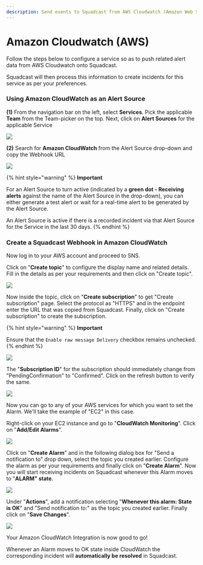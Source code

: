 ```yaml
---
description: Send events to Squadcast from AWS Cloudwatch (Amazon Web Services)
---
```


# Amazon Cloudwatch (AWS)

Follow the steps below to configure a service so as to push related alert data from AWS Cloudwatch onto Squadcast.

Squadcast will then process this information to create incidents for this service as per your preferences.

### Using Amazon CloudWatch as an Alert Source

**(1)** From the navigation bar on the left, select **Services**. Pick the applicable **Team** from the Team-picker on the top. Next, click on **Alert Sources** for the applicable Service

![](../../.gitbook/assets/alert\_source\_1.png)

**(2)** Search for **Amazon CloudWatch** from the Alert Source drop-down and copy the Webhook URL

![](../../.gitbook/assets/aws\_1.png)

{% hint style="warning" %}
**Important**

For an Alert Source to turn active (indicated by a **green dot - Receiving alerts** against the name of the Alert Source in the drop-down), you can either generate a test alert or wait for a real-time alert to be generated by the Alert Source.

An Alert Source is active if there is a recorded incident via that Alert Source for the Service in the last 30 days.
{% endhint %}

### Create a Squadcast Webhook in Amazon CloudWatch

Now log in to your AWS account and proceed to SNS.

Click on "**Create topic**" to configure the display name and related details. Fill in the details as per your requirements and then click on "Create topic".

![](../../.gitbook/assets/aws\_2.png)

Now inside the topic, click on "**Create subscription**" to get "Create subscription" page. Select the protocol as "HTTPS" and in the endpoint enter the URL that was copied from Squadcast. Finally, click on "Create subscription" to create the subscription.

{% hint style="warning" %}
**Important**

Ensure that the `Enable raw message Delivery` checkbox remains unchecked.
{% endhint %}

![](../../.gitbook/assets/aws\_3.png)

The "**Subscription ID**" for the subscription should immediately change from "PendingConfirmation" to "Confirmed". Click on the refresh button to verify the same.

![](../../.gitbook/assets/aws\_4.png)

Now you can go to any of your AWS services for which you want to set the Alarm. We'll take the example of "EC2" in this case.

Right-click on your EC2 instance and go to "**CloudWatch Monitoring**". Click on "**Add/Edit Alarms**".

![](../../.gitbook/assets/aws\_5.png)

Click on "**Create Alarm**" and in the following dialog box for "Send a notification to" drop down, select the topic you created earlier. Configure the alarm as per your requirements and finally click on "**Create Alarm**". Now you will start receiving incidents on Squadcast whenever this Alarm moves to "**ALARM" state**.

![](../../.gitbook/assets/aws\_6.png)

Under "**Actions**", add a notification selecting "**Whenever this alarm: State is OK**" and "Send notification to:" as the topic you created earlier. Finally click on "**Save Changes**".

![](../../.gitbook/assets/aws\_7.png)

Your Amazon CloudWatch Integration is now good to go!

Whenever an Alarm moves to OK state inside CloudWatch the corresponding incident will **automatically be resolved** in Squadcast.
